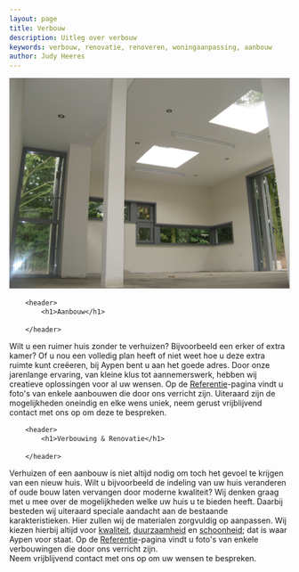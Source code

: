 ```yaml
---
layout: page
title: Verbouw
description: Uitleg over verbouw
keywords: verbouw, renovatie, renoveren, woningaanpassing, aanbouw
author: Judy Heeres
---
```

<article class="blog full">
    <div class="image">
        <img src="/img/verbouw.jpg" alt="Header aypen">
    </div>
    <!-- Inner -->
    <div class="inner">

        <header>
            <h1>Aanbouw</h1>
          
        </header>  
<p>Wilt u een ruimer huis zonder te verhuizen? Bijvoorbeeld een erker of extra kamer? Of u nou een volledig plan heeft of niet weet hoe u deze extra ruimte kunt creëeren, bij Aypen bent u aan het goede adres. Door onze jarenlange ervaring, van kleine klus tot aannemerswerk, hebben wij creatieve oplossingen voor al uw wensen. Op de <a href="/referenties">Referentie</a>-pagina vindt u foto's van enkele aanbouwen die door ons verricht zijn. Uiteraard zijn de mogelijkheden oneindig en elke wens uniek, neem gerust vrijblijvend contact met ons op om deze te bespreken.</p>

        <header>
            <h1>Verbouwing & Renovatie</h1>
          
        </header>
  <p>Verhuizen of een aanbouw is niet altijd nodig om toch het gevoel te krijgen van een nieuw huis. 
    Wilt u bijvoorbeeld de indeling van uw huis veranderen of oude bouw laten vervangen door moderne kwaliteit?
    Wij denken graag met u mee over de mogelijkheden welke uw huis u te bieden heeft. Daarbij besteden wij 
    uiteraard speciale aandacht aan de bestaande karakteristieken. Hier zullen wij de materialen zorgvuldig 
    op aanpassen. Wij kiezen hierbij altijd voor <a href="/kwaliteit">kwaliteit</a>, <a href="/duurzaam">duurzaamheid</a> en <a href="/schoonheid">schoonheid</a>; dat is waar Aypen voor staat.
    Op de <a href="/referenties">Referentie</a>-pagina vindt u foto's van enkele verbouwingen die door ons verricht zijn.<br /> 
    Neem vrijblijvend contact met ons op om uw wensen te bespreken.</p>        
        </div>
</article>
